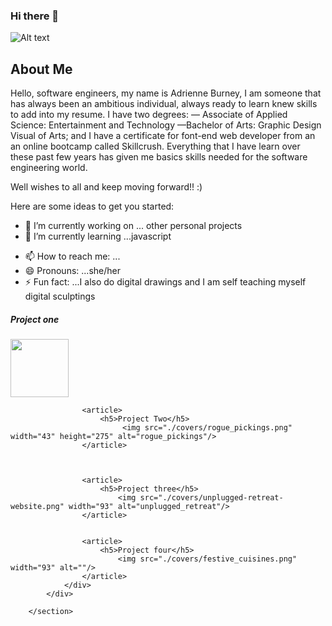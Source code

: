 ### Hi there 👋

![Alt text](https://res.cloudinary.com/djvsxf3n4/image/upload/v1626139391/github_banner_whrz8a.jpg)

## About Me

Hello, software engineers, my name is Adrienne Burney, I am someone that has always been an ambitious individual, always ready to learn knew skills to add into my resume.
I have two degrees:  — Associate of Applied Science: Entertainment and Technology —Bachelor of Arts: Graphic Design Visual of Arts; and I have a certificate for font-end web developer from an an online bootcamp called Skillcrush. Everything that I have learn over these past few years has given me basics skills needed for the software engineering world. 

Well wishes to all and keep moving forward!! :)


<!--**Adrienne-B/Adrienne-B** is a ✨ _special_ ✨ repository because its `README.md` (this file) appears on your GitHub profile.-->

Here are some ideas to get you started:

- 🔭 I’m currently working on ... other personal projects
- 🌱 I’m currently learning ...javascript
<!--- 👯 I’m looking to collaborate on ...-->
<!--- 🤔 I’m looking for help with ...-->
<!--- 💬 Ask me about ...-->
- 📫 How to reach me: ...
- 😄 Pronouns: ...she/her
- ⚡ Fun fact: ...I also do digital drawings and I am self teaching myself digital sculptings
<!---  Use the regular html comment to hide comments on here-->

<div class="project-container">
				<div class="project-card">
					<article>
						 <h5>Project one</h5>
							<img src="./covers/julibee_austin.png" width="93" alt=""/> 
					</article>
			
			
					<article>	
					  	<h5>Project Two</h5>
				   			 <img src="./covers/rogue_pickings.png" width="43" height="275" alt="rogue_pickings"/> 
					</article>
			
			
			
					<article>			
						<h5>Project three</h5>
							<img src="./covers/unplugged-retreat-website.png" width="93" alt="unplugged_retreat"/>
					</article>
					
			
					<article>			
						<h5>Project four</h5>
							<img src="./covers/festive_cuisines.png" width="93" alt=""/>	
					</article>
				</div>				
			</div>

		</section>
